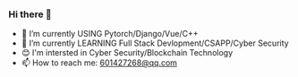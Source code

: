 ### Hi there 👋


- 🔭 I’m currently USING Pytorch/Django/Vue/C++
- 🌱 I’m currently LEARNING Full Stack Devlopment/CSAPP/Cyber Security
- 😊 I'm intersted in Cyber Security/Blockchain Technology
- 📫 How to reach me: 601427268@qq.com
